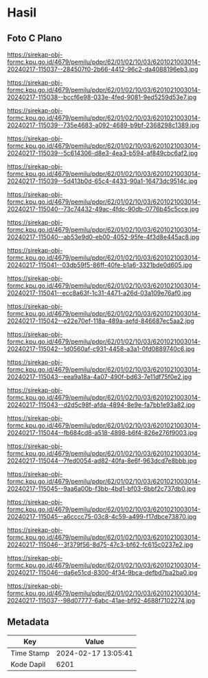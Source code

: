 # Hasil

## Foto C Plano

https://sirekap-obj-formc.kpu.go.id/4679/pemilu/pdpr/62/01/02/10/03/6201021003014-20240217-115037--284507f0-2b66-4412-96c2-da4088196eb3.jpg

https://sirekap-obj-formc.kpu.go.id/4679/pemilu/pdpr/62/01/02/10/03/6201021003014-20240217-115038--bccf6e98-033e-4fed-9081-9ed5259d53e7.jpg

https://sirekap-obj-formc.kpu.go.id/4679/pemilu/pdpr/62/01/02/10/03/6201021003014-20240217-115039--735e4683-a092-4689-b9bf-2368298c1389.jpg

https://sirekap-obj-formc.kpu.go.id/4679/pemilu/pdpr/62/01/02/10/03/6201021003014-20240217-115039--5c614306-d8e3-4ea3-b594-af849cbc6af2.jpg

https://sirekap-obj-formc.kpu.go.id/4679/pemilu/pdpr/62/01/02/10/03/6201021003014-20240217-115039--5d413b0d-65c4-4433-90a1-16473dc9514c.jpg

https://sirekap-obj-formc.kpu.go.id/4679/pemilu/pdpr/62/01/02/10/03/6201021003014-20240217-115040--73c74432-49ac-4fdc-90db-0776b45c5cce.jpg

https://sirekap-obj-formc.kpu.go.id/4679/pemilu/pdpr/62/01/02/10/03/6201021003014-20240217-115040--ab53e9d0-eb00-4052-95fe-4f3d8e445ac8.jpg

https://sirekap-obj-formc.kpu.go.id/4679/pemilu/pdpr/62/01/02/10/03/6201021003014-20240217-115041--03db59f5-86ff-40fe-b1a6-3321bde0d605.jpg

https://sirekap-obj-formc.kpu.go.id/4679/pemilu/pdpr/62/01/02/10/03/6201021003014-20240217-115041--ecc8a63f-1c31-4471-a26d-03a109e76af0.jpg

https://sirekap-obj-formc.kpu.go.id/4679/pemilu/pdpr/62/01/02/10/03/6201021003014-20240217-115042--e22e70ef-118a-489a-aefd-846687ec5aa2.jpg

https://sirekap-obj-formc.kpu.go.id/4679/pemilu/pdpr/62/01/02/10/03/6201021003014-20240217-115042--1d0560af-c931-4458-a3a1-0fd0889740c6.jpg

https://sirekap-obj-formc.kpu.go.id/4679/pemilu/pdpr/62/01/02/10/03/6201021003014-20240217-115043--eea9a18a-4a07-490f-bd63-7e11df75f0e2.jpg

https://sirekap-obj-formc.kpu.go.id/4679/pemilu/pdpr/62/01/02/10/03/6201021003014-20240217-115043--d2d5c98f-afda-4894-8e9e-fa7bb1e93a82.jpg

https://sirekap-obj-formc.kpu.go.id/4679/pemilu/pdpr/62/01/02/10/03/6201021003014-20240217-115044--fb684cd8-a518-4898-b6f4-826e276f9003.jpg

https://sirekap-obj-formc.kpu.go.id/4679/pemilu/pdpr/62/01/02/10/03/6201021003014-20240217-115044--7fed0054-ad82-40fa-8e6f-963dcd7e8bbb.jpg

https://sirekap-obj-formc.kpu.go.id/4679/pemilu/pdpr/62/01/02/10/03/6201021003014-20240217-115045--9aa6a00b-f3bb-4bd1-bf03-6bbf2c737db0.jpg

https://sirekap-obj-formc.kpu.go.id/4679/pemilu/pdpr/62/01/02/10/03/6201021003014-20240217-115045--a6cccc75-03c8-4c59-a499-f17dbce73870.jpg

https://sirekap-obj-formc.kpu.go.id/4679/pemilu/pdpr/62/01/02/10/03/6201021003014-20240217-115046--3f379f56-8d75-47c3-bf62-fc615c0237e2.jpg

https://sirekap-obj-formc.kpu.go.id/4679/pemilu/pdpr/62/01/02/10/03/6201021003014-20240217-115046--da6e51cd-8300-4f34-9bca-defbd7ba2ba0.jpg

https://sirekap-obj-formc.kpu.go.id/4679/pemilu/pdpr/62/01/02/10/03/6201021003014-20240217-115037--98d07777-6abc-41ae-bf92-4688f7102274.jpg


## Metadata

| Key        | Value               |
| ---------- | ------------------- |
| Time Stamp | 2024-02-17 13:05:41 |
| Kode Dapil | 6201                |



